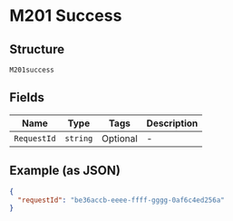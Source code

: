 
# M201 Success

## Structure

`M201success`

## Fields

| Name | Type | Tags | Description |
|  --- | --- | --- | --- |
| `RequestId` | `string` | Optional | - |

## Example (as JSON)

```json
{
  "requestId": "be36accb-eeee-ffff-gggg-0af6c4ed256a"
}
```

